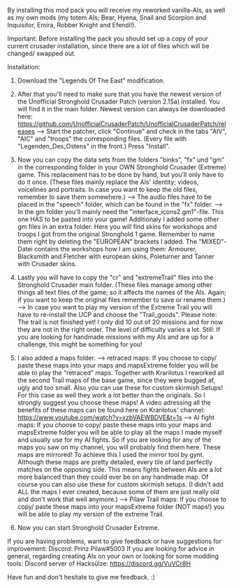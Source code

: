 By installing this mod pack you will receive my reworked vanilla-AIs, as well as my own mods (my totem AIs; Bear, Hyena, Snail and Scorpion and Inquisitor, Emira, Robber Knight and Efendi!).

Important:
Before installing the pack you should set up a copy of your current crusader installation, since there are a lot of files which will be changed/ swapped out.

Installation:

1. Download the "Legends Of The East" modification.

2. After that you'll need to make sure that you have the newest version of the Unofficial Stronghold Crusader Patch (version 2.15a) installed. You will find it in the main folder. Newest version can always be downloaded here: https://github.com/UnofficialCrusaderPatch/UnofficialCrusaderPatch/releases
--> Start the patcher, click "Continue" and check in the tabs "AIV", "AIC" and "troops" the corresponding files. (Every file with "Legenden_Des_Ostens" in the front.) Press "Install".

3. Now you can copy the data sets from the folders "binks", "fx" und "gm" in the corresponding folder in your OWN Stronghold Crusader (Extreme) game. This replacement has to be done by hand, but you'll only have to do it once.
(These files mainly replace the AIs' identity; videos, voicelines and portraits. In case you want to keep the old files, remember to save them somewhere.)
--> The audio files have to be placed in the "speech" folder, which can be found in the "fx" folder.
--> In the gm folder you'll mainly need the "interface_icons2.gm1"-file. This one HAS to be pasted into your game! Additionaly I added some other gm files in an extra folder. Here you will find skins for workshops and troops I got from the original Stronghold 1 game.
Remember to name them right by deleting the "EUROPEAN" brackets I added. The "MIXED"-Datei contains the workshops how I am using them: Armourer, Blacksmith and Fletcher with european skins, Poleturner and Tanner with Crusader skins.

4. Lastly you will have to copy the "cr" and "extremeTrail" files into the Stronghold Crusader main folder. (These files manage among other things all text files of the game; so it affects the names of the AIs. Again; if you want to keep the original files remember to save or rename them.)
--> In case you want to play my version of the Extreme Trail you will have to re-install the UCP and choose the "Trail_goods". Please note: The trail is not finished yet! I only did 10 out of 20 missions and for now they are not in the right order. The level of difficulty varies a lot. Still: If you are looking for handmade missions with my AIs and are up for a challenge, this might be something for you!

5. I also added a maps folder. 
--> retraced maps: If you choose to copy/ paste these maps into your maps and mapsExtreme folder you will be able to play the "retraced" maps.
Together with Krarilotus I reworked all the second Trail maps of the base game, since they were bugged af, ugly and too small. Also you can use these for custom skirmish Setups! For this case as well they work a lot better than the originals. So I strongly suggest you choose these maps! A video adressing all the benefits of these maps can be found here on Krarilotus' channel: https://www.youtube.com/watch?v=xzbVAEWBDVE&t=1s
--> AI fight maps: If you choose to copy/ paste these maps into your maps and mapsExtreme folder you will be able to play all the maps I made myself and usually use for my AI fights. So if you are looking for any of the maps you saw on my channel, you will probably find them here. These maps are mirrored! To achieve this I used the mirror tool by gynt. Although these maps are pretty detailed, every tile of land perfectly matches on the opposing side. This means fights between AIs are a lot more balanced than they could ever be on any handmade map. Of course you can also use these for custom skirmish setups. (I didn't add ALL the maps I ever created, because some of them are just really old and don't work that well anymore.)
--> Pilaw Trail maps: If you choose to copy/ paste these maps into your mapsExtreme folder (NOT maps!) you will be able to play my version of the extreme Trail.

6. Now you can start Stronghold Crusader Extreme.

If you are having problems, want to give feedback or have suggestions for improvement:
Discord: Prinz Pilaw#5003
If you are looking for advice in general, regarding creating AIs on your own or looking for some modding tools:
Discord server of Hacksülze: https://discord.gg/VuVCr8H

Have fun and don't hesitate to give me feedback. :)
